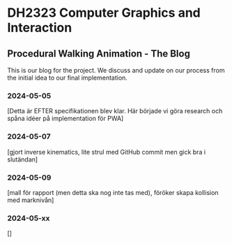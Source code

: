 # DH2323 Computer Graphics and Interaction
## Procedural Walking Animation - The Blog

This is our blog for the project. We discuss and update on our process from the initial idea to our final implementation. 

### 2024-05-05

[Detta är EFTER specifikationen blev klar. Här började vi göra research och spåna idéer på implementation för PWA]

### 2024-05-07

[gjort inverse kinematics, lite strul med GitHub commit men gick bra i slutändan]

### 2024-05-09

[mall för rapport (men detta ska nog inte tas med), föröker skapa kollision med marknivån]

### 2024-05-xx

[]
